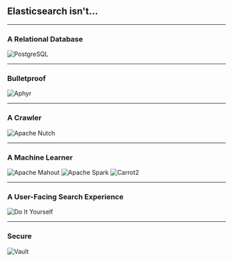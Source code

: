 ## Elasticsearch isn&#39;t...

---

### A Relational Database

![PostgreSQL](images/postgres.svg#plain)

---

### Bulletproof

![Aphyr](images/aphyr.png#plain)

---

### A Crawler

![Apache Nutch](images/nutch.png#plain)

---

### A Machine Learner

![Apache Mahout](images/mahout.svg#plain) <!-- .element: style="max-width: 300px;" -->
![Apache Spark](images/spark.png#plain) <!-- .element: style="max-width: 300px;" -->
![Carrot2](images/carrot2.png#plain) <!-- .element: style="max-height: 150px;" -->


---

### A User-Facing Search Experience

![Do It Yourself](images/do-it-yourself.svg#plain) <!-- .element: style="width: 400px;" -->

---

### Secure

![Vault](images/safe.svg#plain)
